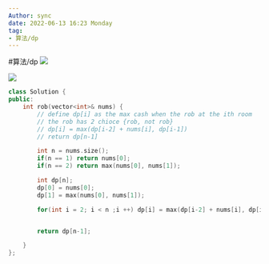 ```yaml
---
Author: sync
date: 2022-06-13 16:23 Monday
tag: 
- 算法/dp
---
```


#算法/dp
![](FigureBed%20🌄/Pasted/Pasted%20image%2020220604215003.png)

![](FigureBed%20🌄/Pasted/Pasted%20image%2020220604215027.png)

```cpp
class Solution {
public:
    int rob(vector<int>& nums) {
        // define dp[i] as the max cash when the rob at the ith room
        // the rob has 2 chioce {rob, not rob}
        // dp[i] = max(dp[i-2] + nums[i], dp[i-1])
        // return dp[n-1]

        int n = nums.size();
        if(n == 1) return nums[0];
        if(n == 2) return max(nums[0], nums[1]);

        int dp[n];
        dp[0] = nums[0];
        dp[1] = max(nums[0], nums[1]);

        for(int i = 2; i < n ;i ++) dp[i] = max(dp[i-2] + nums[i], dp[i-1]);


        return dp[n-1];

    }
};

```
